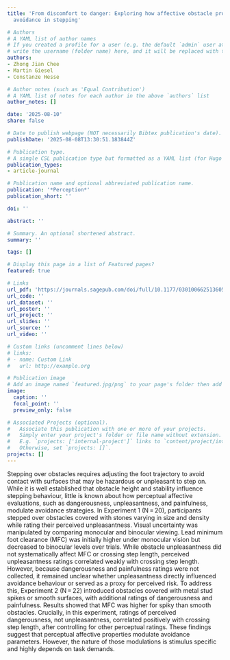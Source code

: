 ```yaml
---
title: 'From discomfort to danger: Exploring how affective obstacle properties influence
  avoidance in stepping'

# Authors
# A YAML list of author names
# If you created a profile for a user (e.g. the default `admin` user at `content/authors/admin/`), 
# write the username (folder name) here, and it will be replaced with their full name and linked to their profile.
authors:
- Zhong Jian Chee
- Martin Giesel
- Constanze Hesse

# Author notes (such as 'Equal Contribution')
# A YAML list of notes for each author in the above `authors` list
author_notes: []

date: '2025-08-10'
share: false

# Date to publish webpage (NOT necessarily Bibtex publication's date).
publishDate: '2025-08-08T13:30:51.183844Z'

# Publication type.
# A single CSL publication type but formatted as a YAML list (for Hugo requirements).
publication_types:
- article-journal

# Publication name and optional abbreviated publication name.
publication: '*Perception*'
publication_short: ''

doi: ''

abstract: ''

# Summary. An optional shortened abstract.
summary: ''

tags: []

# Display this page in a list of Featured pages?
featured: true

# Links
url_pdf: 'https://journals.sagepub.com/doi/full/10.1177/03010066251360582'
url_code: ''
url_dataset: ''
url_poster: ''
url_project: ''
url_slides: ''
url_source: ''
url_video: ''

# Custom links (uncomment lines below)
# links:
# - name: Custom Link
#   url: http://example.org

# Publication image
# Add an image named `featured.jpg/png` to your page's folder then add a caption below.
image:
  caption: ''
  focal_point: ''
  preview_only: false

# Associated Projects (optional).
#   Associate this publication with one or more of your projects.
#   Simply enter your project's folder or file name without extension.
#   E.g. `projects: ['internal-project']` links to `content/project/internal-project/index.md`.
#   Otherwise, set `projects: []`.
projects: []
---
```


Stepping over obstacles requires adjusting the foot trajectory to avoid contact with surfaces that may be hazardous or unpleasant to step on. While it is well established that 
obstacle height and stability influence stepping behaviour, little is known about how perceptual affective evaluations, such as dangerousness, unpleasantness, and painfulness, 
modulate avoidance strategies. In Experiment 1 (N = 20), participants stepped over obstacles covered with stones varying in size and density while rating their perceived 
unpleasantness. Visual uncertainty was manipulated by comparing monocular and binocular viewing. Lead minimum foot clearance (MFC) was initially higher under monocular vision 
but decreased to binocular levels over trials. While obstacle unpleasantness did not systematically affect MFC or crossing step length, perceived unpleasantness ratings 
correlated weakly with crossing step length. However, because dangerousness and painfulness ratings were not collected, it remained unclear whether unpleasantness directly 
influenced avoidance behaviour or served as a proxy for perceived risk. To address this, Experiment 2 (N = 22) introduced obstacles covered with metal stud spikes or 
smooth surfaces, with additional ratings of dangerousness and painfulness. Results showed that MFC was higher for spiky than smooth obstacles. Crucially, in this experiment, 
ratings of perceived dangerousness, not unpleasantness, correlated positively with crossing step length, after controlling for other perceptual ratings. These findings suggest 
that perceptual affective properties modulate avoidance parameters. However, the nature of those modulations is stimulus specific and highly depends on task demands.
